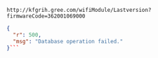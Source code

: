 `http://kfgrih.gree.com/wifiModule/Lastversion?firmwareCode=362001069000`

```json
{
  "r": 500,
  "msg": "Database operation failed."
}```